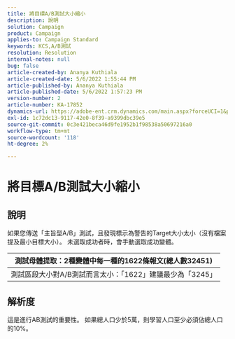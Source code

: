 ```yaml
---
title: 將目標A/B測試大小縮小
description: 說明
solution: Campaign
product: Campaign
applies-to: Campaign Standard
keywords: KCS,A/B測試
resolution: Resolution
internal-notes: null
bug: false
article-created-by: Ananya Kuthiala
article-created-date: 5/6/2022 1:55:44 PM
article-published-by: Ananya Kuthiala
article-published-date: 5/6/2022 1:57:23 PM
version-number: 2
article-number: KA-17852
dynamics-url: https://adobe-ent.crm.dynamics.com/main.aspx?forceUCI=1&pagetype=entityrecord&etn=knowledgearticle&id=6720ed34-44cd-ec11-a7b5-0022480b639b
exl-id: 1c72dc13-9117-42e0-8f39-a9399dbc39e5
source-git-commit: 0c3e421beca46d9fe1952b1f98538a50697216a0
workflow-type: tm+mt
source-wordcount: '118'
ht-degree: 2%

---
```


# 將目標A/B測試大小縮小

## 說明


如果您傳送「主旨型A/B」測試，且發現標示為警告的Target大小太小（沒有檔案提及最小目標大小）。 未選取成功者時，會手動選取成功變體。




| 測試母體提取：2種變體中每一種的1622條報文(總人數32451) |
| --- |
| 測試區段大小對A/B測試而言太小：「1622」建議最少為「3245」 |



## 解析度


這是進行AB測試的重要性。 如果總人口少於5萬，則學習人口至少必須佔總人口的10%。
